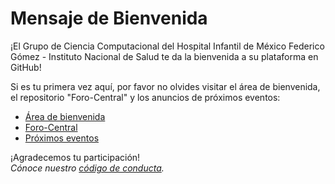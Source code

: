 # Mensaje de Bienvenida

¡El Grupo de Ciencia Computacional del Hospital Infantil de México Federico Gómez - Instituto Nacional de Salud te da la bienvenida a su plataforma en GitHub!

Si es tu primera vez aquí, por favor no olvides visitar el área de bienvenida, el repositorio "Foro-Central" y los anuncios de próximos eventos:
- [Área de bienvenida](https://github.com/orgs/Ciencia-Computacional-HIMFG/discussions/1)
- [Foro-Central](https://github.com/Ciencia-Computacional-HIMFG/Foro-Central)
- [Próximos eventos](https://github.com/orgs/Ciencia-Computacional-HIMFG/discussions/2)

¡Agradecemos tu participación!    
*Cónoce nuestro [código de conducta](https://github.com/Ciencia-Computacional-HIMFG/.github/blob/main/profile/CODE_OF_CONDUCT.md).*
